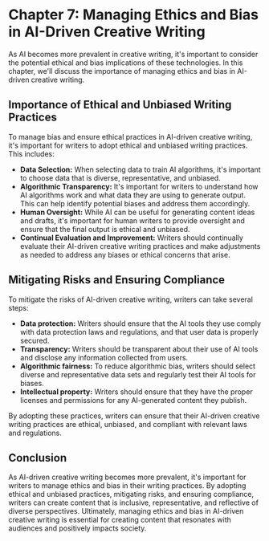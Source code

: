 Chapter 7: Managing Ethics and Bias in AI-Driven Creative Writing
=================================================================

As AI becomes more prevalent in creative writing, it's important to consider the potential ethical and bias implications of these technologies. In this chapter, we'll discuss the importance of managing ethics and bias in AI-driven creative writing.

Importance of Ethical and Unbiased Writing Practices
----------------------------------------------------

To manage bias and ensure ethical practices in AI-driven creative writing, it's important for writers to adopt ethical and unbiased writing practices. This includes:

* **Data Selection:** When selecting data to train AI algorithms, it's important to choose data that is diverse, representative, and unbiased.
* **Algorithmic Transparency:** It's important for writers to understand how AI algorithms work and what data they are using to generate output. This can help identify potential biases and address them accordingly.
* **Human Oversight:** While AI can be useful for generating content ideas and drafts, it's important for human writers to provide oversight and ensure that the final output is ethical and unbiased.
* **Continual Evaluation and Improvement:** Writers should continually evaluate their AI-driven creative writing practices and make adjustments as needed to address any biases or ethical concerns that arise.

Mitigating Risks and Ensuring Compliance
----------------------------------------

To mitigate the risks of AI-driven creative writing, writers can take several steps:

* **Data protection:** Writers should ensure that the AI tools they use comply with data protection laws and regulations, and that user data is properly secured.
* **Transparency:** Writers should be transparent about their use of AI tools and disclose any information collected from users.
* **Algorithmic fairness:** To reduce algorithmic bias, writers should select diverse and representative data sets and regularly test their AI tools for biases.
* **Intellectual property:** Writers should ensure that they have the proper licenses and permissions for any AI-generated content they publish.

By adopting these practices, writers can ensure that their AI-driven creative writing practices are ethical, unbiased, and compliant with relevant laws and regulations.

Conclusion
----------

As AI-driven creative writing becomes more prevalent, it's important for writers to manage ethics and bias in their writing practices. By adopting ethical and unbiased practices, mitigating risks, and ensuring compliance, writers can create content that is inclusive, representative, and reflective of diverse perspectives. Ultimately, managing ethics and bias in AI-driven creative writing is essential for creating content that resonates with audiences and positively impacts society.
